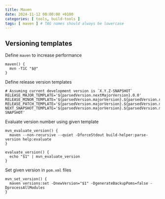 ```yaml
---
title: Maven
date: 2024-11-12 00:00:00 +0100
categories: [ tools, build-tools ]
tags: [ maven ] # TAG names should always be lowercase
---
```


## Versioning templates

Define `maven` to increase performance

```shell
maven() {
  mvn -T1C "$@"
}
```

Define release version templates

```shell
# Assuming current development version is `X.Y.Z-SNAPSHOT`
RELEASE_MAJOR_TEMPLATE='${parsedVersion.nextMajorVersion}.0.0'
RELEASE_MINOR_TEMPLATE='${parsedVersion.majorVersion}.${parsedVersion.nextMinorVersion}.0'
RELEASE_PATCH_TEMPLATE='${parsedVersion.majorVersion}.${parsedVersion.minorVersion}.${parsedVersion.incrementalVersion}'
NEXT_SNAPSHOT_TEMPLATE='${parsedVersion.majorVersion}.${parsedVersion.minorVersion}.${parsedVersion.nextIncrementalVersion}-SNAPSHOT'
```

Evaluate version number using given template

```shell
mvn_evaluate_version() {
  maven --non-recursive --quiet -DforceStdout build-helper:parse-version help:evaluate
}

evaluate_version() {
  echo "$1" | mvn_evaluate_version
}
```

Set given version in `pom.xml` files

```shell
mvn_set_version() {
  maven versions:set -DnewVersion="$1" -DgenerateBackupPoms=false -DprocessAllModules
}
```
